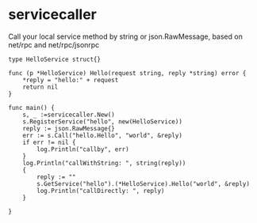 # servicecaller
Call your local service method by string or json.RawMessage, based on net/rpc and net/rpc/jsonrpc

```
type HelloService struct{}

func (p *HelloService) Hello(request string, reply *string) error {
	*reply = "hello:" + request
	return nil
}

func main() {
	s, _ :=servicecaller.New()
	s.RegisterService("hello", new(HelloService))
	reply := json.RawMessage{}
	err := s.Call("hello.Hello", "world", &reply)
	if err != nil {
		log.Println("callby", err)
	}
	log.Println("callWithString: ", string(reply))
	{
		reply := ""
		s.GetService("hello").(*HelloService).Hello("world", &reply)
		log.Println("callDirectly: ", reply)
	}

}
```